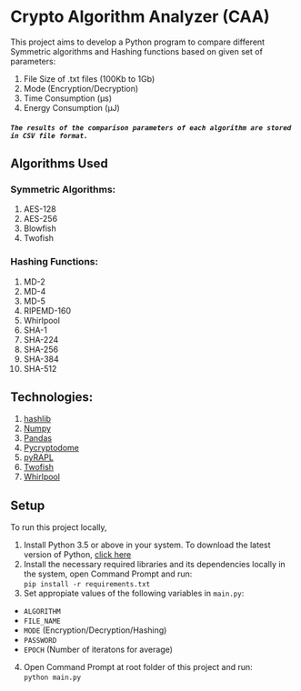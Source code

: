 # Crypto Algorithm Analyzer (CAA)
This project aims to develop a Python program to compare different Symmetric algorithms and Hashing functions based on given set of parameters:
1. File Size of .txt files (100Kb to 1Gb)
2. Mode (Encryption/Decryption)
3. Time Consumption (µs)
4. Energy Consumption (µJ)

##### ``The results of the comparison parameters of each algorithm are stored in CSV file format.``


## Algorithms Used
### Symmetric Algorithms:
1. AES-128
2. AES-256
3. Blowfish
4. Twofish

### Hashing Functions:
1. MD-2
2. MD-4
3. MD-5
5. RIPEMD-160
6. Whirlpool
7. SHA-1
8. SHA-224
9. SHA-256
10. SHA-384
11. SHA-512


## Technologies:
1. [hashlib](https://docs.python.org/3/library/hashlib.html)
2. [Numpy](https://numpy.org/doc/stable/)
3. [Pandas](https://pandas.pydata.org/docs/)
4. [Pycryptodome](https://pycryptodome.readthedocs.io/en/latest/)
5. [pyRAPL](https://pyrapl.readthedocs.io/en/stable/)
6. [Twofish](https://pypi.org/project/twofish/)
7. [Whirlpool](https://pypi.org/project/Whirlpool/)


## Setup
To run this project locally,
1. Install Python 3.5 or above in your system. To download the latest version of Python, [click here](https://www.python.org/downloads/)
2. Install the necessary required libraries and its dependencies locally in the system, open Command Prompt and run:  
``pip install -r requirements.txt``
3. Set appropiate values of the following variables in `main.py`:
  * ``ALGORITHM``
  * ``FILE_NAME``
  * ``MODE`` (Encryption/Decryption/Hashing)
  * ``PASSWORD``
  * ``EPOCH`` (Number of iteratons for average)
4. Open Command Prompt at root folder of this project and run:  
``python main.py``

